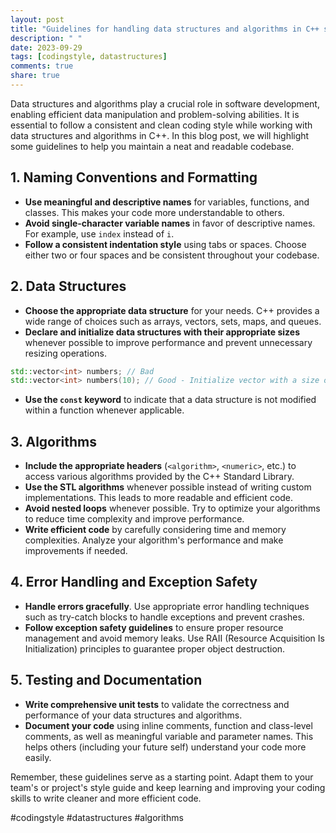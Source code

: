 ```yaml
---
layout: post
title: "Guidelines for handling data structures and algorithms in C++ style guides."
description: " "
date: 2023-09-29
tags: [codingstyle, datastructures]
comments: true
share: true
---
```


Data structures and algorithms play a crucial role in software development, enabling efficient data manipulation and problem-solving abilities. It is essential to follow a consistent and clean coding style while working with data structures and algorithms in C++. In this blog post, we will highlight some guidelines to help you maintain a neat and readable codebase.

## 1. Naming Conventions and Formatting

- **Use meaningful and descriptive names** for variables, functions, and classes. This makes your code more understandable to others.
- **Avoid single-character variable names** in favor of descriptive names. For example, use `index` instead of `i`.
- **Follow a consistent indentation style** using tabs or spaces. Choose either two or four spaces and be consistent throughout your codebase.

## 2. Data Structures

- **Choose the appropriate data structure** for your needs. C++ provides a wide range of choices such as arrays, vectors, sets, maps, and queues.
- **Declare and initialize data structures with their appropriate sizes** whenever possible to improve performance and prevent unnecessary resizing operations.
```cpp
std::vector<int> numbers; // Bad
std::vector<int> numbers(10); // Good - Initialize vector with a size of 10
```
- **Use the `const` keyword** to indicate that a data structure is not modified within a function whenever applicable.

## 3. Algorithms

- **Include the appropriate headers** (`<algorithm>`, `<numeric>`, etc.) to access various algorithms provided by the C++ Standard Library.
- **Use the STL algorithms** whenever possible instead of writing custom implementations. This leads to more readable and efficient code.
- **Avoid nested loops** whenever possible. Try to optimize your algorithms to reduce time complexity and improve performance.
- **Write efficient code** by carefully considering time and memory complexities. Analyze your algorithm's performance and make improvements if needed.

## 4. Error Handling and Exception Safety

- **Handle errors gracefully**. Use appropriate error handling techniques such as try-catch blocks to handle exceptions and prevent crashes.
- **Follow exception safety guidelines** to ensure proper resource management and avoid memory leaks. Use RAII (Resource Acquisition Is Initialization) principles to guarantee proper object destruction.

## 5. Testing and Documentation

- **Write comprehensive unit tests** to validate the correctness and performance of your data structures and algorithms.
- **Document your code** using inline comments, function and class-level comments, as well as meaningful variable and parameter names. This helps others (including your future self) understand your code more easily.

Remember, these guidelines serve as a starting point. Adapt them to your team's or project's style guide and keep learning and improving your coding skills to write cleaner and more efficient code.

#codingstyle #datastructures #algorithms